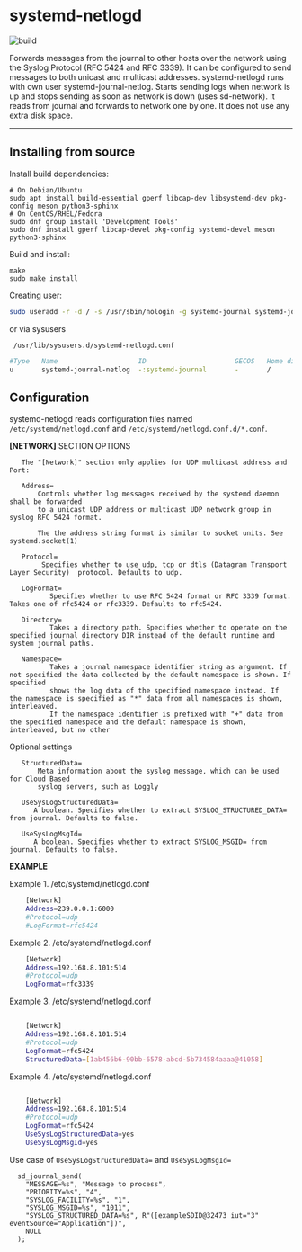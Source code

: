 systemd-netlogd
===================

![build](https://github.com/systemd/systemd-netlogd/actions/workflows/ci.yml/badge.svg)

Forwards messages from the journal to other hosts over the network using
the Syslog Protocol (RFC 5424 and RFC 3339). It can be configured to send messages to
both unicast and multicast addresses. systemd-netlogd runs with own user
systemd-journal-netlog.  Starts sending logs when network is up and stops
sending as soon as network is down (uses sd-network). It reads from journal
and forwards to network one by one. It does not use any extra disk space.

--------------------------------------------------------------------------


Installing from source
----------------------

Install build dependencies:

    # On Debian/Ubuntu
    sudo apt install build-essential gperf libcap-dev libsystemd-dev pkg-config meson python3-sphinx
    # On CentOS/RHEL/Fedora
    sudo dnf group install 'Development Tools'
    sudo dnf install gperf libcap-devel pkg-config systemd-devel meson python3-sphinx

Build and install:

    make
    sudo make install

Creating user:

``` bash
sudo useradd -r -d / -s /usr/sbin/nologin -g systemd-journal systemd-journal-netlog
```
or via sysusers

``` /usr/lib/sysusers.d/systemd-netlogd.conf```
```bash
#Type   Name                    ID                      GECOS   Home directory  Shell
u       systemd-journal-netlog  -:systemd-journal       -       /               /bin/nologin
```

Configuration
-------------

systemd-netlogd reads configuration files named `/etc/systemd/netlogd.conf` and `/etc/systemd/netlogd.conf.d/*.conf`.

**[NETWORK]** SECTION OPTIONS


       The "[Network]" section only applies for UDP multicast address and Port:

       Address=
           Controls whether log messages received by the systemd daemon shall be forwarded
           to a unicast UDP address or multicast UDP network group in syslog RFC 5424 format.

           The the address string format is similar to socket units. See systemd.socket(1)

       Protocol=
            Specifies whether to use udp, tcp or dtls (Datagram Transport Layer Security)  protocol. Defaults to udp.

       LogFormat=
              Specifies whether to use RFC 5424 format or RFC 3339 format. Takes one of rfc5424 or rfc3339. Defaults to rfc5424.

       Directory=
              Takes a directory path. Specifies whether to operate on the specified journal directory DIR instead of the default runtime and system journal paths.

       Namespace=
              Takes a journal namespace identifier string as argument. If not specified the data collected by the default namespace is shown. If specified
              shows the log data of the specified namespace instead. If the namespace is specified as "*" data from all namespaces is shown, interleaved.
              If the namespace identifier is prefixed with "+" data from the specified namespace and the default namespace is shown, interleaved, but no other

   Optional settings

       StructuredData=
           Meta information about the syslog message, which can be used for Cloud Based
           syslog servers, such as Loggly

       UseSysLogStructuredData=
          A boolean. Specifies whether to extract SYSLOG_STRUCTURED_DATA= from journal. Defaults to false.

       UseSysLogMsgId=
          A boolean. Specifies whether to extract SYSLOG_MSGID= from journal. Defaults to false.


**EXAMPLE**

 Example 1. /etc/systemd/netlogd.conf

``` sh
    [Network]
    Address=239.0.0.1:6000
    #Protocol=udp
    #LogFormat=rfc5424

```

Example 2. /etc/systemd/netlogd.conf

``` sh
    [Network]
    Address=192.168.8.101:514
    #Protocol=udp
    LogFormat=rfc3339

```

Example 3. /etc/systemd/netlogd.conf

``` sh

    [Network]
    Address=192.168.8.101:514
    #Protocol=udp
    LogFormat=rfc5424
    StructuredData=[1ab456b6-90bb-6578-abcd-5b734584aaaa@41058]

```

Example 4. /etc/systemd/netlogd.conf

``` sh

    [Network]
    Address=192.168.8.101:514
    #Protocol=udp
    LogFormat=rfc5424
    UseSysLogStructuredData=yes
    UseSysLogMsgId=yes

```

Use case of ```UseSysLogStructuredData=``` and ```UseSysLogMsgId=```

```
  sd_journal_send(
    "MESSAGE=%s", "Message to process",
    "PRIORITY=%s", "4",
    "SYSLOG_FACILITY=%s", "1",
    "SYSLOG_MSGID=%s", "1011",
    "SYSLOG_STRUCTURED_DATA=%s", R"([exampleSDID@32473 iut="3" eventSource="Application"])",
    NULL
  );
```

